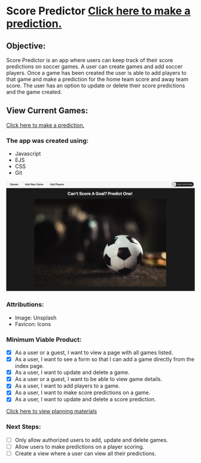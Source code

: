 # Score Predictor  <a href= https://score-predictor.fly.dev/ >Click here to make a prediction.</a>


## Objective:
Score Predictor is an app where users can keep track of their score predictions on soccer games. A user can create games and add soccer players. Once a game has been created the user is able to add players to that game and make a prediction for the home team score and away team score. The user has an option to update or delete their score predictions and the game created.

## View Current Games:
<a href= https://score-predictor.fly.dev/ >Click here to make a prediction.</a>

### The app was created using:
- Javascript 
- EJS
- CSS
- Git

<img src="./images/display.png" >

### Attributions:
* Image: Unsplash
* Favicon: Icons

### Minimum Viable Product: 
- [X] As a user or a guest, I want to view a page with all games listed.
- [X] As a user, I want to see a form so that I can add a game directly from the index page.
- [X] As a user, I want to update and delete a game.
- [X] As a user or a guest, I want to be able to view game details.
- [X] As a user, I want to add players to a game.
- [X] As a user, I want to make score predictions on a game.
- [X] As a user, I want to update and delete a score prediction.

<a href= https://trello.com/b/p1KpuYE8/game-predictor >Click here to view planning materials</a>

### Next Steps: 
- [ ] Only allow authorized users to add, update and delete games. 
- [ ] Allow users to make predictions on a player scoring.
- [ ] Create a view where a user can view all their predictions.